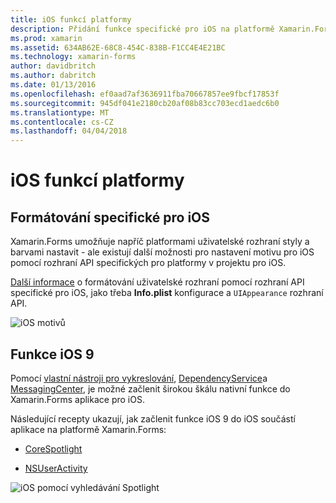 ```yaml
---
title: iOS funkcí platformy
description: Přidání funkce specifické pro iOS na platformě Xamarin.Forms aplikace
ms.prod: xamarin
ms.assetid: 634AB62E-68C8-454C-838B-F1CC4E4E21BC
ms.technology: xamarin-forms
author: davidbritch
ms.author: dabritch
ms.date: 01/13/2016
ms.openlocfilehash: ef0aad7af3636911fba70667857ee9fbcf17853f
ms.sourcegitcommit: 945df041e2180cb20af08b83cc703ecd1aedc6b0
ms.translationtype: MT
ms.contentlocale: cs-CZ
ms.lasthandoff: 04/04/2018
---
```

# <a name="ios-platform-features"></a>iOS funkcí platformy

## <a name="ios-specific-formatting"></a>Formátování specifické pro iOS

Xamarin.Forms umožňuje napříč platformami uživatelské rozhraní styly a barvami nastavit - ale existují další možnosti pro nastavení motivu pro iOS pomocí rozhraní API specifických pro platformy v projektu pro iOS.

[Další informace](theme.md) o formátování uživatelské rozhraní pomocí rozhraní API specifické pro iOS, jako třeba **Info.plist** konfigurace a `UIAppearance` rozhraní API.

![](images/status-white-sml.png "iOS motivů")

## <a name="ios-9-features"></a>Funkce iOS 9

Pomocí [vlastní nástroji pro vykreslování](~/xamarin-forms/app-fundamentals/custom-renderer/index.md), [DependencyService](~/xamarin-forms/app-fundamentals/dependency-service/index.md)a [MessagingCenter](~/xamarin-forms/app-fundamentals/messaging-center.md), je možné začlenit širokou škálu nativní funkce do Xamarin.Forms aplikace pro iOS.

Následující recepty ukazují, jak začlenit funkce iOS 9 do iOS součástí aplikace na platformě Xamarin.Forms:

* [CoreSpotlight](https://developer.xamarin.com/recipes/cross-platform/xamarin-forms/ios/core-spotlight-search/)

* [NSUserActivity](https://developer.xamarin.com/recipes/cross-platform/xamarin-forms/ios/nsuseractivity-search/)

![](images/corespotlight.png "iOS pomocí vyhledávání Spotlight")

